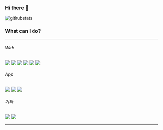 ### Hi there 👋

![githubstats](https://github-readme-stats.vercel.app/api?username=pobredward&show_icons=true&theme=merko)  
<!-- ![language](https://github-readme-stats.vercel.app/api/top-langs/?username=pobredward&theme=merko) -->

<h3>What can I do?</h3>

<hr/>

###### Web
<img src="https://img.shields.io/badge/HTML-E34F26?style=flat-square&logo=HTML5&logoColor=white"/>  <img src="https://img.shields.io/badge/CSS-1572B6?style=flat-square&logo=CSS3&logoColor=white"/>  <img src="https://img.shields.io/badge/Javascript-F7DF1E?style=flat-square&logo=JavaScript&logoColor=black"/>  <img src="https://img.shields.io/badge/React-61DAFB?style=flat-square&logo=React&logoColor=black"/>  <img src="https://img.shields.io/badge/Next.js-000000?style=flat-square&logo=Next.js&logoColor=white"/>  <img src="https://img.shields.io/badge/Redux-764ABC?style=flat-square&logo=Redux&logoColor=white"/>

###### App
<img src="https://img.shields.io/badge/Kotlin-7F52FF?style=flat-square&logo=Kotlin&logoColor=white"/>  <img src="https://img.shields.io/badge/Swift-F05138?style=flat-square&logo=Swift&logoColor=white"/>  <img src="https://img.shields.io/badge/Flutter-02569B?style=flat-square&logo=Flutter&logoColor=white"/>

###### 기타
<img src="https://img.shields.io/badge/Python-3776AB?style=flat-square&logo=Python&logoColor=white"/> <img src="https://img.shields.io/badge/C++-00599C?style=flat-square&logo=C++&logoColor=white"/>

<hr/>
